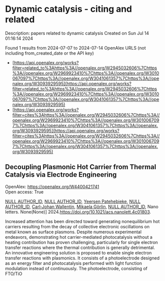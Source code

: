 # Dynamic catalysis - citing and related
Description: papers related to dynamic catalysis
Created on Sun Jul 14 01:16:14 2024

Found 1 results from 2024-07-07 to 2024-07-14
OpenAlex URLS (not including from_created_date or the API key)
- [https://api.openalex.org/works?filter=related_to%3Ahttps%3A//openalex.org/W2945032606%7Chttps%3A//openalex.org/W2969923410%7Chttps%3A//openalex.org/W3010067097%7Chttps%3A//openalex.org/W3041061357%7Chttps%3A//openalex.org/W3093929595](https://api.openalex.org/works?filter=related_to%3Ahttps%3A//openalex.org/W2945032606%7Chttps%3A//openalex.org/W2969923410%7Chttps%3A//openalex.org/W3010067097%7Chttps%3A//openalex.org/W3041061357%7Chttps%3A//openalex.org/W3093929595)
- [https://api.openalex.org/works?filter=cites%3Ahttps%3A//openalex.org/W2945032606%7Chttps%3A//openalex.org/W2969923410%7Chttps%3A//openalex.org/W3010067097%7Chttps%3A//openalex.org/W3041061357%7Chttps%3A//openalex.org/W3093929595](https://api.openalex.org/works?filter=cites%3Ahttps%3A//openalex.org/W2945032606%7Chttps%3A//openalex.org/W2969923410%7Chttps%3A//openalex.org/W3010067097%7Chttps%3A//openalex.org/W3041061357%7Chttps%3A//openalex.org/W3093929595)

## Decoupling Plasmonic Hot Carrier from Thermal Catalysis via Electrode Engineering   

OpenAlex: https://openalex.org/W4400421741    
Open access: True
    
[NULL AUTHOR_ID](https://openalex.org/A9999999999), [NULL AUTHOR_ID](https://openalex.org/A9999999999), [Yeersen Patehebieke](https://openalex.org/A5060648122), [NULL AUTHOR_ID](https://openalex.org/A9999999999), [Carl‐Johan Wallentin](https://openalex.org/A5017286408), [Mikaela Görlin](https://openalex.org/A5016240919), [NULL AUTHOR_ID](https://openalex.org/A9999999999), Nano letters. None(None)] 2024.https://doi.org/10.1021/acs.nanolett.4c01803.
    
Increased attention has been directed toward generating nonequilibrium hot carriers resulting from the decay of collective electronic oscillations on metal known as surface plasmons. Despite numerous experimental endeavors, demonstrating hot carrier-mediated photocatalysis without a heating contribution has proven challenging, particularly for single electron transfer reactions where the thermal contribution is generally detrimental. An innovative engineering solution is proposed to enable single electron transfer reactions with plasmonics. It consists of a photoelectrode designed as an energy filter and photocatalysis performed with light function modulation instead of continuously. The photoelectrode, consisting of FTO/TiO    

    
